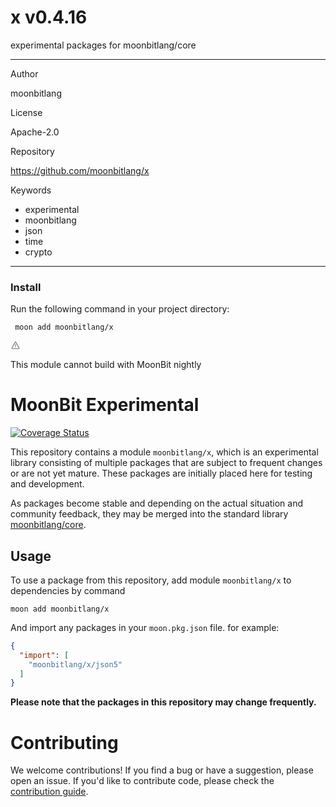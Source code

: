 
<div id="mod-info">
    <h1 id="mod-title"> x <span id="mod-version">v0.4.16</span></h1>
    experimental packages for moonbitlang/core
    <hr/>
    <div id="mod-meta-data">
        <div>
            <p>Author</p>
            <p>moonbitlang</p>
        </div>
        <div>
            <p>License</p>
            <p>Apache-2.0</p>
        </div>
        <div>
            <p>Repository</p>
            <p><a href="https://github.com/moonbitlang/x">https://github.com/moonbitlang/x</a></p>
        </div>
        <div>
            <p>Keywords</p>
            <ul id="mod-keywords">
                <li>experimental</li>
                <li>moonbitlang</li>
                <li>json</li>
                <li>time</li>
                <li>crypto</li>
            </ul>
        </div>
    </div>
    <hr/>
    <div id="mod-install-info">
        <h3>Install</h3>
        <p>Run the following command in your project directory: </p>
        <pre><code> moon add moonbitlang/x </code></pre>
    <div id="build-error"> 
      <svg t="1727332159497" class="icon" viewBox="0 0 1024 1024" version="1.1" xmlns="http://www.w3.org/2000/svg" p-id="5301" width="16" height="16"><path d="M545.718857 130.608762c11.337143 6.265905 20.699429 15.555048 26.989714 26.819048l345.014858 617.667047a68.87619 68.87619 0 0 1-26.989715 93.915429c-10.313143 5.705143-21.942857 8.704-33.718857 8.704H166.985143A69.266286 69.266286 0 0 1 97.52381 808.643048c0-11.751619 2.998857-23.28381 8.752761-33.548191l344.990477-617.642667a69.656381 69.656381 0 0 1 94.451809-26.819047zM512 191.000381L166.985143 808.643048H856.990476L512 191.000381zM546.718476 670.47619v69.071239h-69.461333V670.47619h69.485714z m0-298.374095v252.318476h-69.461333V372.102095h69.485714z" p-id="5302" fill="#707070"></path></svg>
      <div>
        <p id="build-error-title">This module cannot build with MoonBit nightly</p>
      </div>
    </div>
    </div>
</div>



# MoonBit Experimental

[![Coverage Status](https://coveralls.io/repos/github/moonbitlang/x/badge.svg?branch=main)](https://coveralls.io/github/moonbitlang/x?branch=main)

This repository contains a module `moonbitlang/x`, which is an experimental 
library consisting of multiple packages that are subject to frequent changes or are 
not yet mature. These packages are initially placed here for testing and development.

As packages become stable and depending on the actual situation and community feedback, 
they may be merged into the standard library [moonbitlang/core](https://github.com/moonbitlang/core).

## Usage

To use a package from this repository, add module `moonbitlang/x` to 
dependencies by command

```
moon add moonbitlang/x
``` 

And import any packages in your `moon.pkg.json` file. for example:

```json
{
  "import": [
    "moonbitlang/x/json5"
  ]
}
```

**Please note that the packages in this repository may change frequently.**

# Contributing

We welcome contributions! If you find a bug or have a suggestion, please open an issue. 
If you'd like to contribute code, please check the [contribution guide](https://github.com/moonbitlang/core/blob/main/CONTRIBUTING.md).

